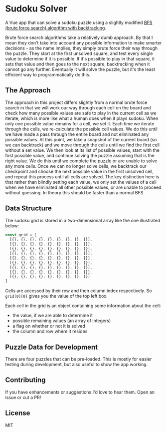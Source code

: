 # Sudoku Solver

A Vue app that can solve a sudoku puzzle using a slightly modified [BFS (brute force search) algorithm with backtracking](https://en.wikipedia.org/wiki/Sudoku_solving_algorithms#Backtracking).

Brute force search algorithms take a relatively dumb approach. By that I mean they don't take into account any possible information to make smarter decisions - as the name implies, they simply brute force their way through the puzzle. They start at the first unsolved square, and test every single value to determine if it is possible. If it's possible to play in that square, it sets that value and then goes to the next square, backtracking when it cannot go any further. Eventually it will solve the puzzle, but it's the least efficient way to programmatically do this.

## The Approach

The approach in this project differs slightly from a normal brute force search in that we will work our way through each cell on the board and check how many possible values are safe to play in the current cell as we iterate, which is more like what a human does when it plays sudoku. When only one possible value remains for a cell, we set it. Each time we iterate through the cells, we re-calculate the possible cell values. We do this until we have made a pass through the entire board and not eliminated any possible values. At this point, we take a snapshot of the current board (so we can backtrack) and we move through the cells until we find the first cell without a set value. We then look at its list of possible values, start with the first possible value, and continue solving the puzzle assuming that is the right value. We do this until we complete the puzzle or are unable to solve any more cells. Once we can no longer solve cells, we backtrack our checkpoint and choose the next possible value in the first unsolved cell, and repeat this process until all cells are solved. The key distinction here is that rather than blindly setting each value, we only set the values of a cell when we have eliminated all other possible values, or are unable to proceed without guessing. In theory this should be faster than a normal BFS.

## Data Structure

The sudoku grid is stored in a two-dimensional array like the one illustrated below:

```js
const grid = [
  [{}, {}, {}, {}, {}, {}, {}, {}, {}],
  [{}, {}, {}, {}, {}, {}, {}, {}, {}],
  [{}, {}, {}, {}, {}, {}, {}, {}, {}],
  [{}, {}, {}, {}, {}, {}, {}, {}, {}],
  [{}, {}, {}, {}, {}, {}, {}, {}, {}],
  [{}, {}, {}, {}, {}, {}, {}, {}, {}],
  [{}, {}, {}, {}, {}, {}, {}, {}, {}],
  [{}, {}, {}, {}, {}, {}, {}, {}, {}],
  [{}, {}, {}, {}, {}, {}, {}, {}, {}]
]
```

Cells are accessed by their row and then column index respectively. So `grid[0][0]` gives you the value of the top left box.

Each cell in the grid is an object containing some information about the cell:

- the value, if we are able to determine it
- possible remaining values (an array of integers)
- a flag on whether or not it is solved
- the column and row where it resides

## Puzzle Data for Development

There are four puzzles that can be pre-loaded. This is mostly for easier testing during development, but also useful to show the app working.

## Contributing

If you have enhancements or suggestions I'd love to hear them. Open an issue or cut a PR!

## License

MIT
